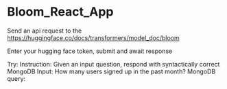 # Bloom_React_App

Send an api request to the https://huggingface.co/docs/transformers/model_doc/bloom

Enter your hugging face token, submit and await response

Try: Instruction: Given an input question, respond with syntactically correct MongoDB Input: How many users signed up in the past month? MongoDB query:
